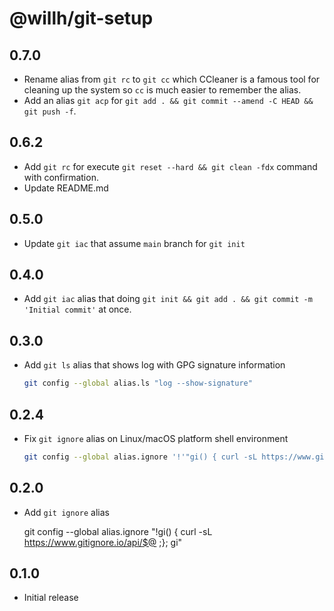 # @willh/git-setup

## 0.7.0

- Rename alias from `git rc` to `git cc` which CCleaner is a famous tool for cleaning up the system so `cc` is much easier to remember the alias.
- Add an alias `git acp` for `git add . && git commit --amend -C HEAD && git push -f`.

## 0.6.2

- Add `git rc` for execute `git reset --hard && git clean -fdx` command with confirmation.
- Update README.md

## 0.5.0

- Update `git iac` that assume `main` branch for `git init`

## 0.4.0

- Add `git iac` alias that doing `git init && git add . && git commit -m 'Initial commit'` at once.

## 0.3.0

- Add `git ls` alias that shows log with GPG signature information

    ```sh
    git config --global alias.ls "log --show-signature"
    ```

## 0.2.4

- Fix `git ignore` alias on Linux/macOS platform shell environment

    ```sh
    git config --global alias.ignore '!'"gi() { curl -sL https://www.gitignore.io/api/\$@ ;}; gi"
    ```

## 0.2.0

- Add `git ignore` alias

    git config --global alias.ignore "!gi() { curl -sL https://www.gitignore.io/api/$@ ;}; gi"

## 0.1.0

- Initial release
